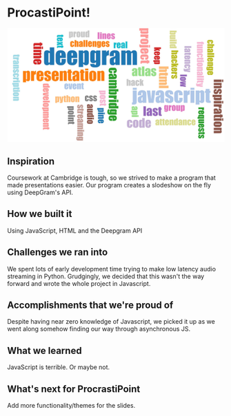 # ProcastiPoint!
![Screenshot](img/thumbnail.jpg)
## Inspiration
Coursework at Cambridge is tough, so we strived to make a program that made presentations easier. Our program creates a slodeshow on the fly using DeepGram's API.

## How we built it
Using JavaScript, HTML and the Deepgram API

## Challenges we ran into
We spent lots of early development time trying to make low latency audio streaming in Python. Grudgingly, we decided that this wasn't the way forward and wrote the whole project in Javascript.

## Accomplishments that we're proud of
Despite having near zero knowledge of Javascript, we picked it up as we went along somehow finding our way through asynchronous JS.

## What we learned
JavaScript is terrible. Or maybe not.

## What's next for ProcrastiPoint
Add more functionality/themes for the slides.